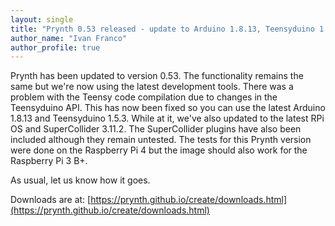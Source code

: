 ```yaml
---
layout: single
title: "Prynth 0.53 released - update to Arduino 1.8.13, Teensyduino 1.5.3 and SuperCollider "
author_name: "Ivan Franco"
author_profile: true
---
```


Prynth has been updated to version 0.53. The functionality remains the same but we're now using the latest development tools. There was a problem with the Teensy code compilation due to changes in the Teensyduino API. This has now been fixed so you can use the latest Arduino 1.8.13 and Teensyduino 1.5.3. While at it, we've also updated to the latest RPi OS and SuperCollider 3.11.2. The SuperCollider plugins have also been included although they remain untested. The tests for this Prynth version were done on the Raspberry Pi 4 but the image should also work for the Raspberry Pi 3 B+.

As usual, let us know how it goes.

Downloads are at:
[https://prynth.github.io/create/downloads.html](https://prynth.github.io/create/downloads.html)
